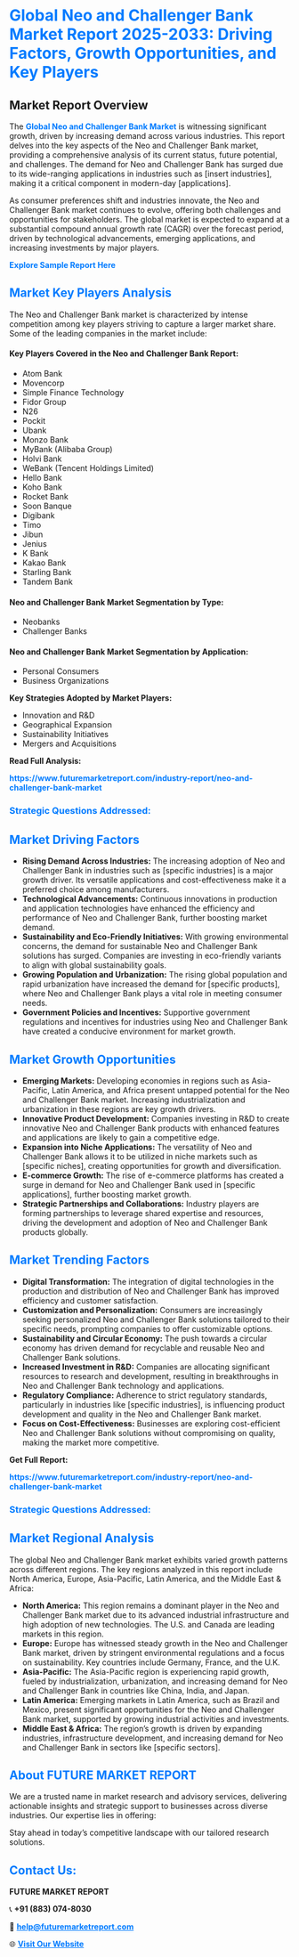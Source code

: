 <h1 style="color: #007BFF;">Global Neo and Challenger Bank Market Report 2025-2033: Driving Factors, Growth Opportunities, and Key Players</h1>

<section id="overview">
<h2>Market Report Overview</h2>
<p>The <a href="https://www.futuremarketreport.com/industry-report/neo-and-challenger-bank-market" style="color: #007BFF; text-decoration: none;"><strong>Global Neo and Challenger Bank Market</strong></a> is witnessing significant growth, driven by increasing demand across various industries. This report delves into the key aspects of the Neo and Challenger Bank market, providing a comprehensive analysis of its current status, future potential, and challenges. The demand for Neo and Challenger Bank has surged due to its wide-ranging applications in industries such as [insert industries], making it a critical component in modern-day [applications].</p>
<p>As consumer preferences shift and industries innovate, the Neo and Challenger Bank market continues to evolve, offering both challenges and opportunities for stakeholders. The global market is expected to expand at a substantial compound annual growth rate (CAGR) over the forecast period, driven by technological advancements, emerging applications, and increasing investments by major players.</p>
</section>

<section id="overview">
<p><a href="https://www.futuremarketreport.com/request-sample/reportId=28368" style="color: #007BFF; text-decoration: none;"><strong>Explore Sample Report Here</strong></a></p>
</section>

<section id="key-players">
<h2 style="color: #007BFF;">Market Key Players Analysis</h2>
<p>The Neo and Challenger Bank market is characterized by intense competition among key players striving to capture a larger market share. Some of the leading companies in the market include:</p>
<h4>Key Players Covered in the Neo and Challenger Bank Report:</h4>
<ul><li>Atom Bank</li><li>Movencorp</li><li>Simple Finance Technology</li><li>Fidor Group</li><li>N26</li><li>Pockit</li><li>Ubank</li><li>Monzo Bank</li><li>MyBank (Alibaba Group)</li><li>Holvi Bank</li><li>WeBank (Tencent Holdings Limited)</li><li>Hello Bank</li><li>Koho Bank</li><li>Rocket Bank</li><li>Soon Banque</li><li>Digibank</li><li>Timo</li><li>Jibun</li><li>Jenius</li><li>K Bank</li><li>Kakao Bank</li><li>Starling Bank</li><li>Tandem Bank</li></ul>
<h4>Neo and Challenger Bank Market Segmentation by Type:</h4>
<ul><li>Neobanks</li><li>Challenger Banks</li></ul>

<h4>Neo and Challenger Bank Market Segmentation by Application:</h4>
<ul><li>Personal Consumers</li><li>Business Organizations</li></ul>
<p><strong>Key Strategies Adopted by Market Players:</strong></p>
<ul>
<li>Innovation and R&D</li>
<li>Geographical Expansion</li>
<li>Sustainability Initiatives</li>
<li>Mergers and Acquisitions</li>
</ul>
</section>

<section>
<p><strong>Read Full Analysis: </strong></p><a href="https://www.futuremarketreport.com/industry-report/neo-and-challenger-bank-market" style="color: #007BFF; text-decoration: none;"><strong>https://www.futuremarketreport.com/industry-report/neo-and-challenger-bank-market</strong></a>
<h3 style="color: #007BFF;">Strategic Questions Addressed:</h3>
</section>

<section id="driving-factors">
<h2 style="color: #007BFF;">Market Driving Factors</h2>
<ul>
<li><strong>Rising Demand Across Industries:</strong> The increasing adoption of Neo and Challenger Bank in industries such as [specific industries] is a major growth driver. Its versatile applications and cost-effectiveness make it a preferred choice among manufacturers.</li>
<li><strong>Technological Advancements:</strong> Continuous innovations in production and application technologies have enhanced the efficiency and performance of Neo and Challenger Bank, further boosting market demand.</li>
<li><strong>Sustainability and Eco-Friendly Initiatives:</strong> With growing environmental concerns, the demand for sustainable Neo and Challenger Bank solutions has surged. Companies are investing in eco-friendly variants to align with global sustainability goals.</li>
<li><strong>Growing Population and Urbanization:</strong> The rising global population and rapid urbanization have increased the demand for [specific products], where Neo and Challenger Bank plays a vital role in meeting consumer needs.</li>
<li><strong>Government Policies and Incentives:</strong> Supportive government regulations and incentives for industries using Neo and Challenger Bank have created a conducive environment for market growth.</li>
</ul>
</section>

<section id="growth-opportunities">
<h2 style="color: #007BFF;">Market Growth Opportunities</h2>
<ul>
<li><strong>Emerging Markets:</strong> Developing economies in regions such as Asia-Pacific, Latin America, and Africa present untapped potential for the Neo and Challenger Bank market. Increasing industrialization and urbanization in these regions are key growth drivers.</li>
<li><strong>Innovative Product Development:</strong> Companies investing in R&D to create innovative Neo and Challenger Bank products with enhanced features and applications are likely to gain a competitive edge.</li>
<li><strong>Expansion into Niche Applications:</strong> The versatility of Neo and Challenger Bank allows it to be utilized in niche markets such as [specific niches], creating opportunities for growth and diversification.</li>
<li><strong>E-commerce Growth:</strong> The rise of e-commerce platforms has created a surge in demand for Neo and Challenger Bank used in [specific applications], further boosting market growth.</li>
<li><strong>Strategic Partnerships and Collaborations:</strong> Industry players are forming partnerships to leverage shared expertise and resources, driving the development and adoption of Neo and Challenger Bank products globally.</li>
</ul>
</section>

<section id="trending-factors">
<h2 style="color: #007BFF;">Market Trending Factors</h2>
<ul>
<li><strong>Digital Transformation:</strong> The integration of digital technologies in the production and distribution of Neo and Challenger Bank has improved efficiency and customer satisfaction.</li>
<li><strong>Customization and Personalization:</strong> Consumers are increasingly seeking personalized Neo and Challenger Bank solutions tailored to their specific needs, prompting companies to offer customizable options.</li>
<li><strong>Sustainability and Circular Economy:</strong> The push towards a circular economy has driven demand for recyclable and reusable Neo and Challenger Bank solutions.</li>
<li><strong>Increased Investment in R&D:</strong> Companies are allocating significant resources to research and development, resulting in breakthroughs in Neo and Challenger Bank technology and applications.</li>
<li><strong>Regulatory Compliance:</strong> Adherence to strict regulatory standards, particularly in industries like [specific industries], is influencing product development and quality in the Neo and Challenger Bank market.</li>
<li><strong>Focus on Cost-Effectiveness:</strong> Businesses are exploring cost-efficient Neo and Challenger Bank solutions without compromising on quality, making the market more competitive.</li>
</ul>
</section>

<section>
<p><strong>Get Full Report: </strong></p><a href="https://www.futuremarketreport.com/industry-report/neo-and-challenger-bank-market" style="color: #007BFF; text-decoration: none;"><strong>https://www.futuremarketreport.com/industry-report/neo-and-challenger-bank-market</strong></a>
<h3 style="color: #007BFF;">Strategic Questions Addressed:</h3>
</section>


<section id="regional-analysis">
<h2 style="color: #007BFF;">Market Regional Analysis</h2>
<p>The global Neo and Challenger Bank market exhibits varied growth patterns across different regions. The key regions analyzed in this report include North America, Europe, Asia-Pacific, Latin America, and the Middle East & Africa:</p>
<ul>
<li><strong>North America:</strong> This region remains a dominant player in the Neo and Challenger Bank market due to its advanced industrial infrastructure and high adoption of new technologies. The U.S. and Canada are leading markets in this region.</li>
<li><strong>Europe:</strong> Europe has witnessed steady growth in the Neo and Challenger Bank market, driven by stringent environmental regulations and a focus on sustainability. Key countries include Germany, France, and the U.K.</li>
<li><strong>Asia-Pacific:</strong> The Asia-Pacific region is experiencing rapid growth, fueled by industrialization, urbanization, and increasing demand for Neo and Challenger Bank in countries like China, India, and Japan.</li>
<li><strong>Latin America:</strong> Emerging markets in Latin America, such as Brazil and Mexico, present significant opportunities for the Neo and Challenger Bank market, supported by growing industrial activities and investments.</li>
<li><strong>Middle East & Africa:</strong> The region’s growth is driven by expanding industries, infrastructure development, and increasing demand for Neo and Challenger Bank in sectors like [specific sectors].</li>
</ul>
</section>

<footer>
<h2 style="color: #007BFF;">About FUTURE MARKET REPORT</h2>
<p>We are a trusted name in market research and advisory services, delivering actionable insights and strategic support to businesses across diverse industries. Our expertise lies in offering:</p>

<p>Stay ahead in today’s competitive landscape with our tailored research solutions.</p>

<h2 style="color: #007BFF;">Contact Us:</h2>
<p><strong>FUTURE MARKET REPORT</strong></p>
<p>📞 <strong>+91 (883) 074-8030</strong></p>
<p>📧 <strong><a href="mailto:help@futuremarketreport.com" style="color: #007BFF;">help@futuremarketreport.com</a></strong></p>
<p>🌐 <strong><a href="https://www.futuremarketreport.com/" style="color: #007BFF;">Visit Our Website</a></strong></p>
</footer>